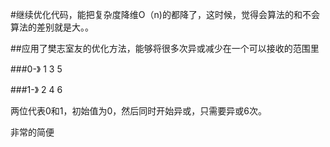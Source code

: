 #继续优化代码，能把复杂度降维O（n)的都降了，这时候，觉得会算法的和不会算法的差别就是大。。

##应用了樊志室友的优化方法，能够将很多次异或减少在一个可以接收的范围里

###0-》 1  3  5

###1-》 2  4  6

两位代表0和1，初始值为0，然后同时开始异或，只需要异或6次。

非常的简便 
